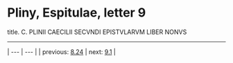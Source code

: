 # Pliny, Espitulae, letter 9

title. C. PLINII CAECILII SECVNDI EPISTVLARVM LIBER NONVS



---

| --- | --- |
| previous: [8.24](../8.24/) | next: [9.1](../9.1/) |